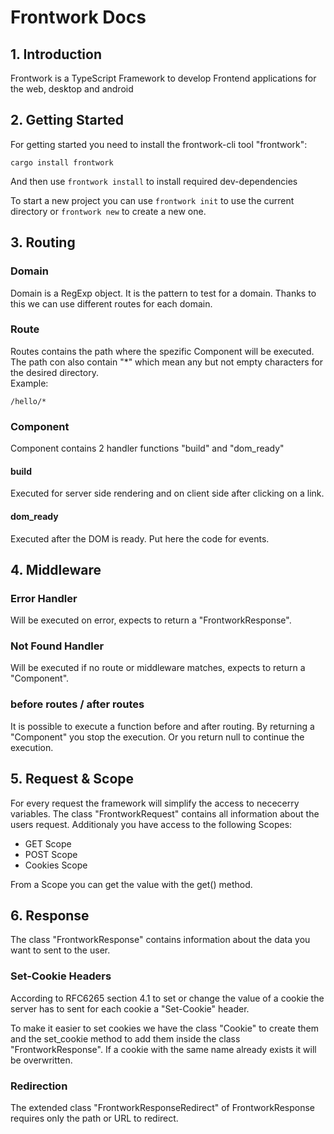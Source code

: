 # Frontwork Docs

## 1. Introduction
Frontwork is a TypeScript Framework to develop Frontend applications for the web, desktop and android


## 2. Getting Started
For getting started you need to install the frontwork-cli tool "frontwork": 

    cargo install frontwork  
And then use `frontwork install` to install required dev-dependencies 

To start a new project you can use `frontwork init` to use the current directory or `frontwork new` to create a new one.


## 3. Routing
### Domain
Domain is a RegExp object. It is the pattern to test for a domain. Thanks to this we can use different routes for each domain.

### Route
Routes contains the path where the spezific Component will be executed.
The path con also contain "*" which mean any but not empty characters for the desired directory.  
Example:

    /hello/*

### Component
Component contains 2 handler functions "build" and "dom_ready" 

#### build
Executed for server side rendering and on client side after clicking on a link.

#### dom_ready
Executed after the DOM is ready. Put here the code for events.



## 4. Middleware

### Error Handler
Will be executed on error, expects to return a "FrontworkResponse".

### Not Found Handler
Will be executed if no route or middleware matches, expects to return a "Component".

### before routes / after routes
It is possible to execute a function before and after routing. 
By returning a "Component" you stop the execution.
Or you return null to continue the execution.


## 5. Request & Scope
For every request the framework will simplify the access to nececerry variables. The class "FrontworkRequest" contains all information about the users request. Additionaly you have access to the following Scopes:

- GET Scope
- POST Scope
- Cookies Scope

From a Scope you can get the value with the get() method.


## 6. Response
The class "FrontworkResponse" contains information about the data you want to sent to the user.

### Set-Cookie Headers
According to RFC6265 section 4.1 to set or change the value of a cookie the server has to sent for each cookie a "Set-Cookie" header.  

To make it easier to set cookies we have the class "Cookie" to create them and the set_cookie method to add them inside the class "FrontworkResponse". If a cookie with the same name already exists it will be overwritten.

### Redirection
The extended class "FrontworkResponseRedirect" of FrontworkResponse requires only the path or URL to redirect.